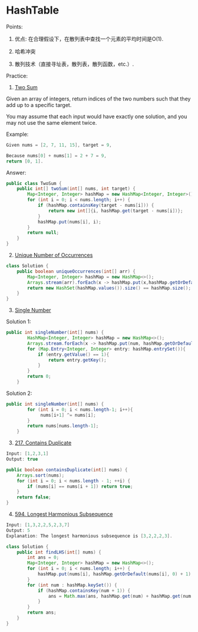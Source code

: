 # HashTable

Points:  

1. 优点: 在合理假设下，在散列表中查找一个元素的平均时间是O(1).

2. 哈希冲突

3. 散列技术（直接寻址表，散列表，散列函数，etc.）.

Practice:

1. [Two Sum](https://leetcode.com/problems/two-sum/)

Given an array of integers, return indices of the two numbers such that they add up to a specific target.

You may assume that each input would have exactly one solution, and you may not use the same element twice.

Example:

```java
Given nums = [2, 7, 11, 15], target = 9,

Because nums[0] + nums[1] = 2 + 7 = 9,
return [0, 1].
```

Answer:

```java
public class TwoSum {
    public int[] twoSum(int[] nums, int target) {
        Map<Integer, Integer> hashMap = new HashMap<Integer, Integer>();
        for (int i = 0; i < nums.length; i++) {
            if (hashMap.containsKey(target - nums[i])) {
                return new int[]{i, hashMap.get(target - nums[i])};
            }
            hashMap.put(nums[i], i);
        }
        return null;
    }
}
```

2. [Unique Number of Occurrences](https://leetcode.com/problems/unique-number-of-occurrences/)

```java
class Solution {
    public boolean uniqueOccurrences(int[] arr) {
        Map<Integer, Integer> hashMap = new HashMap<>();
        Arrays.stream(arr).forEach(x -> hashMap.put(x,hashMap.getOrDefault(x, 0) + 1));
        return new HashSet(hashMap.values()).size() == hashMap.size();
    }
}
```

3. [Single Number](https://leetcode.com/problems/single-number/)

Solution 1:

```java
public int singleNumber(int[] nums) {
        HashMap<Integer, Integer> hashMap = new HashMap<>();
        Arrays.stream.forEach(x -> hashMap.put(num, hashMap.getOrDefault(x, 0) + 1));
        for (Map.Entry<Integer, Integer> entry: hashMap.entrySet()){
            if (entry.getValue() == 1){
                return entry.getKey();
            }
        }
        return 0;
    }
```

Solution 2:

```java
public int singleNumber(int[] nums) {
        for (int i = 0; i < nums.length-1; i++){
             nums[i+1] ^= nums[i];
        }
        return nums[nums.length-1];
    }
```

3. [217. Contains Duplicate](https://leetcode.com/problems/contains-duplicate/)

```java
Input: [1,2,3,1]
Output: true
```

```java
public boolean containsDuplicate(int[] nums) {
    Arrays.sort(nums);
    for (int i = 0; i < nums.length - 1; ++i) {
        if (nums[i] == nums[i + 1]) return true;
    }
    return false;
}
```

4. [594. Longest Harmonious Subsequence](https://leetcode.com/problems/longest-harmonious-subsequence/)

```java
Input: [1,3,2,2,5,2,3,7]
Output: 5
Explanation: The longest harmonious subsequence is [3,2,2,2,3].
```

```java
class Solution {
    public int findLHS(int[] nums) {
        int ans = 0;
        Map<Integer, Integer> hashMap = new HashMap<>();
        for (int i = 0; i < nums.length; i++) {
            hashMap.put(nums[i], hashMap.getOrDefault(nums[i], 0) + 1);
        }
        for (int num : hashMap.keySet()) {
            if (hashMap.containsKey(num + 1)) {
                ans = Math.max(ans, hashMap.get(num) + hashMap.get(num + 1));
            }
        }
        return ans;
    }
}
```